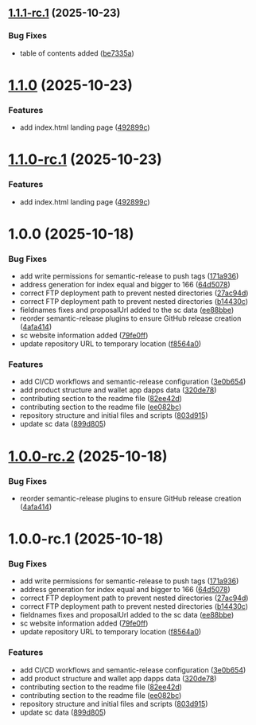 ## [1.1.1-rc.1](https://github.com/qubic/static/compare/v1.1.0...v1.1.1-rc.1) (2025-10-23)


### Bug Fixes

* table of contents added ([be7335a](https://github.com/qubic/static/commit/be7335a715597343d01bdbcfb85e4e0cbc213391))

# [1.1.0](https://github.com/qubic/static/compare/v1.0.0...v1.1.0) (2025-10-23)


### Features

* add index.html landing page ([492899c](https://github.com/qubic/static/commit/492899cc0b93dc6cc009c5f9295006bffb927034))

# [1.1.0-rc.1](https://github.com/qubic/static/compare/v1.0.0...v1.1.0-rc.1) (2025-10-23)


### Features

* add index.html landing page ([492899c](https://github.com/qubic/static/commit/492899cc0b93dc6cc009c5f9295006bffb927034))

# 1.0.0 (2025-10-18)


### Bug Fixes

* add write permissions for semantic-release to push tags ([171a936](https://github.com/sallymoc/static/commit/171a9361db48c124c7a6d46d9641e31ce590cc2b))
* address generation for index equal and bigger to 166 ([64d5078](https://github.com/sallymoc/static/commit/64d507832e07611cedd0ffac87cd40d6c5aa37ad))
* correct FTP deployment path to prevent nested directories ([27ac94d](https://github.com/sallymoc/static/commit/27ac94d83bb0bae53774deb55827e28752384557))
* correct FTP deployment path to prevent nested directories ([b14430c](https://github.com/sallymoc/static/commit/b14430c3cc5a549faa70b74865f9d23660b48058))
* fieldnames fixes and proposalUrl added to the sc data ([ee88bbe](https://github.com/sallymoc/static/commit/ee88bbec2da7299f3e36c44ae93a6ebd6d3b6374))
* reorder semantic-release plugins to ensure GitHub release creation ([4afa414](https://github.com/sallymoc/static/commit/4afa41458a5caf4ad70939d07b92082a357a68dc))
* sc website information added ([79fe0ff](https://github.com/sallymoc/static/commit/79fe0ff0e8d784637c1a6f21157d2ef234201459))
* update repository URL to temporary location ([f8564a0](https://github.com/sallymoc/static/commit/f8564a0fc4a2166f7225d4fd5149c6e2f06e9fee))


### Features

* add CI/CD workflows and semantic-release configuration ([3e0b654](https://github.com/sallymoc/static/commit/3e0b6549cbc466e5abab8258be5e9ca89ba535b6))
* add product structure and wallet app dapps data ([320de78](https://github.com/sallymoc/static/commit/320de783ae3cc1060f4be0fcb199be825a7f01ba))
* contributing section to the readme file ([82ee42d](https://github.com/sallymoc/static/commit/82ee42d447d22b7b45ca121ace7f2a60160f152e))
* contributing section to the readme file ([ee082bc](https://github.com/sallymoc/static/commit/ee082bc44e20d0841e7cfe4f3f70266677140a3f))
* repository structure and initial files and scripts ([803d915](https://github.com/sallymoc/static/commit/803d915ffd89f712a0d816cff43f4f74faeb253f))
* update sc data ([899d805](https://github.com/sallymoc/static/commit/899d805ff2460e6207d99db6197dbfcdd0714248))

# [1.0.0-rc.2](https://github.com/sallymoc/static/compare/v1.0.0-rc.1...v1.0.0-rc.2) (2025-10-18)


### Bug Fixes

* reorder semantic-release plugins to ensure GitHub release creation ([4afa414](https://github.com/sallymoc/static/commit/4afa41458a5caf4ad70939d07b92082a357a68dc))

# 1.0.0-rc.1 (2025-10-18)


### Bug Fixes

* add write permissions for semantic-release to push tags ([171a936](https://github.com/sallymoc/static/commit/171a9361db48c124c7a6d46d9641e31ce590cc2b))
* address generation for index equal and bigger to 166 ([64d5078](https://github.com/sallymoc/static/commit/64d507832e07611cedd0ffac87cd40d6c5aa37ad))
* correct FTP deployment path to prevent nested directories ([27ac94d](https://github.com/sallymoc/static/commit/27ac94d83bb0bae53774deb55827e28752384557))
* correct FTP deployment path to prevent nested directories ([b14430c](https://github.com/sallymoc/static/commit/b14430c3cc5a549faa70b74865f9d23660b48058))
* fieldnames fixes and proposalUrl added to the sc data ([ee88bbe](https://github.com/sallymoc/static/commit/ee88bbec2da7299f3e36c44ae93a6ebd6d3b6374))
* sc website information added ([79fe0ff](https://github.com/sallymoc/static/commit/79fe0ff0e8d784637c1a6f21157d2ef234201459))
* update repository URL to temporary location ([f8564a0](https://github.com/sallymoc/static/commit/f8564a0fc4a2166f7225d4fd5149c6e2f06e9fee))


### Features

* add CI/CD workflows and semantic-release configuration ([3e0b654](https://github.com/sallymoc/static/commit/3e0b6549cbc466e5abab8258be5e9ca89ba535b6))
* add product structure and wallet app dapps data ([320de78](https://github.com/sallymoc/static/commit/320de783ae3cc1060f4be0fcb199be825a7f01ba))
* contributing section to the readme file ([82ee42d](https://github.com/sallymoc/static/commit/82ee42d447d22b7b45ca121ace7f2a60160f152e))
* contributing section to the readme file ([ee082bc](https://github.com/sallymoc/static/commit/ee082bc44e20d0841e7cfe4f3f70266677140a3f))
* repository structure and initial files and scripts ([803d915](https://github.com/sallymoc/static/commit/803d915ffd89f712a0d816cff43f4f74faeb253f))
* update sc data ([899d805](https://github.com/sallymoc/static/commit/899d805ff2460e6207d99db6197dbfcdd0714248))
